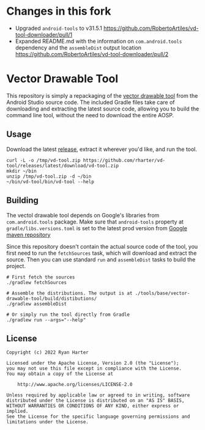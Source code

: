 # Changes in this fork

* Upgraded `android-tools` to v31.5.1 https://github.com/RobertoArtiles/vd-tool-downloader/pull/1
* Expanded README.md with the information on `com.android.tools` dependency and the `assembleDist` output location https://github.com/RobertoArtiles/vd-tool-downloader/pull/2

# Vector Drawable Tool

This repository is simply a repackaging of the [vector drawable tool](https://android.googlesource.com/platform/tools/base/+/refs/heads/mirror-goog-studio-main/vector-drawable-tool/)
from the Android Studio source code. The included Gradle files take care of downloading and extracting the latest
source code, allowing you to build the command line tool, without the need to download the entire AOSP.

## Usage

Download the latest [release](./releases), extract it wherever you'd like, and run the tool.

```shell
curl -L -o /tmp/vd-tool.zip https://github.com/rharter/vd-tool/releases/latest/download/vd-tool.zip
mkdir ~/bin
unzip /tmp/vd-tool.zip -d ~/bin
~/bin/vd-tool/bin/vd-tool --help
```

## Building

The vectol drawable tool depends on Google's libraries from `com.android.tools` package. Make sure that `android-tools` property at `gradle/libs.versions.toml` is set to the latest prod version from [Google maven repository](https://maven.google.com/web/index.html?#com.android.tools:sdk-common)

Since this repository doesn't contain the actual source code of the tool, you first need to run the
`fetchSources` task, which will download and extract the source. Then you can use standard `run` and 
`assembleDist` tasks to build the project.

```shell
# First fetch the sources
./gradlew fetchSources

# Assemble the distributions. The output is at ./tools/base/vector-drawable-tool/build/distibutions/
./gradlew assembleDist

# Or simply run the tool directly from Gradle
./gradlew run --args="--help"
```

## License

    Copyright (c) 2022 Ryan Harter

    Licensed under the Apache License, Version 2.0 (the "License");
    you may not use this file except in compliance with the License.
    You may obtain a copy of the License at

        http://www.apache.org/licenses/LICENSE-2.0

    Unless required by applicable law or agreed to in writing, software
    distributed under the License is distributed on an "AS IS" BASIS,
    WITHOUT WARRANTIES OR CONDITIONS OF ANY KIND, either express or implied.
    See the License for the specific language governing permissions and
    limitations under the License.
